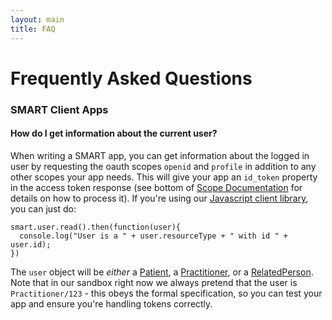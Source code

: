 ```yaml
---
layout: main
title: FAQ
---
```


# Frequently Asked Questions

### SMART Client Apps

#### How do I get information about the current user?
When writing a SMART app, you can get information about the logged in user by requesting the oauth scopes ```openid``` and ```profile``` in addition to any other scopes your app needs. This will give your app an ```id_token``` property in the access token response (see bottom of [Scope Documentation]({{site.baseurl}}/authorization/scopes-and-launch-context) for details on how to process it). If you're using our [Javascript client library]({{site.baseurl}}/clients/javascript/), you can just do:
```
smart.user.read().then(function(user){
  console.log("User is a " + user.resourceType + " with id " + user.id);
})
```

The ```user``` object will be _either_ a [Patient](https://www.hl7.org/fhir/patient.html), a [Practitioner](https://www.hl7.org/fhir/practitioner.html), or a [RelatedPerson](https://www.hl7.org/fhir/relatedperson.html).  Note that in our sandbox right now we always pretend that the user is ```Practitioner/123``` - this obeys the formal specification, so you can test your app and ensure you're handling tokens correctly.
